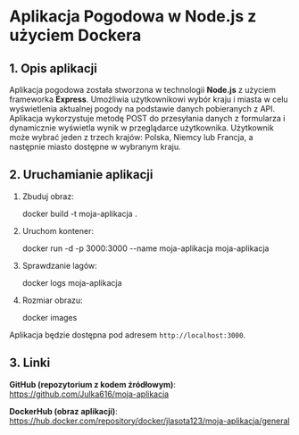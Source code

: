 
# Aplikacja Pogodowa w Node.js z użyciem Dockera

## 1. Opis aplikacji

Aplikacja pogodowa została stworzona w technologii **Node.js** z użyciem frameworka **Express**. Umożliwia użytkownikowi wybór kraju i miasta w celu wyświetlenia aktualnej pogody na podstawie danych pobieranych z API.
Aplikacja wykorzystuje metodę POST do przesyłania danych z formularza i dynamicznie wyświetla wynik w przeglądarce użytkownika.
Użytkownik może wybrać jeden z trzech krajów: Polska, Niemcy lub Francja, a następnie miasto dostępne w wybranym kraju.


## 2. Uruchamianie aplikacji

1. Zbuduj obraz:

   docker build -t moja-aplikacja .
   
2. Uruchom kontener:
   
   docker run -d -p 3000:3000 --name moja-aplikacja moja-aplikacja

3. Sprawdzanie lagów:
  
   docker logs moja-aplikacja

4. Rozmiar obrazu: 

   docker images

 Aplikacja będzie dostępna pod adresem `http://localhost:3000`.

## 3. Linki

**GitHub (repozytorium z kodem źródłowym)**: https://github.com/Julka616/moja-aplikacja

**DockerHub (obraz aplikacji)**: https://hub.docker.com/repository/docker/jlasota123/moja-aplikacja/general

